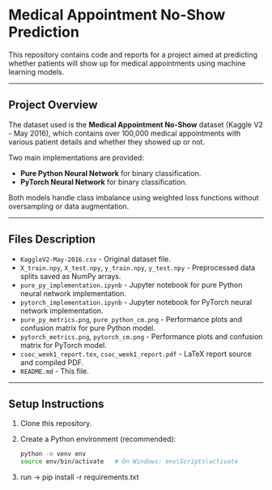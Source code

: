 # Medical Appointment No-Show Prediction

This repository contains code and reports for a project aimed at predicting whether patients will show up for medical appointments using machine learning models.

---

## Project Overview

The dataset used is the **Medical Appointment No-Show** dataset (Kaggle V2 - May 2016), which contains over 100,000 medical appointments with various patient details and whether they showed up or not.

Two main implementations are provided:
- **Pure Python Neural Network** for binary classification.
- **PyTorch Neural Network** for binary classification.

Both models handle class imbalance using weighted loss functions without oversampling or data augmentation.

---

## Files Description

- `KaggleV2-May-2016.csv` - Original dataset file.
- `X_train.npy`, `X_test.npy`, `y_train.npy`, `y_test.npy` - Preprocessed data splits saved as NumPy arrays.
- `pure_py_implementation.ipynb` - Jupyter notebook for pure Python neural network implementation.
- `pytorch_implementation.ipynb` - Jupyter notebook for PyTorch neural network implementation.
- `pure_py_metrics.png`, `pure_python_cm.png` - Performance plots and confusion matrix for pure Python model.
- `pytorch_metrics.png`, `pytorch_cm.png` - Performance plots and confusion matrix for PyTorch model.
- `csoc_week1_report.tex`, `csoc_week1_report.pdf` - LaTeX report source and compiled PDF.
- `README.md` - This file.

---

## Setup Instructions

1. Clone this repository.

2. Create a Python environment (recommended):

   ```bash
   python -m venv env
   source env/bin/activate   # On Windows: env\Scripts\activate
3. run -> pip install -r requirements.txt


